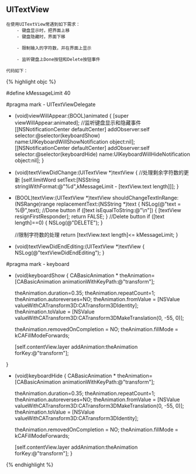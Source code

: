 ## UITextView
	在使用UITextView常遇到如下需求：
		- 键盘显示时，把界面上移
		- 键盘隐藏时，界面下移

		- 限制输入的字符数，并在界面上显示

		- 监听键盘上Done按钮和Delete按钮事件

	代码如下：

{% highlight objc %}

#define kMessageLimit 40

#pragma mark - UITextViewDelegate

- (void)viewWillAppear:(BOOL)animated
{
    [super viewWillAppear:animated];
    //监听键盘显示和隐藏事件
	[[NSNotificationCenter defaultCenter] addObserver:self selector:@selector(keyboardShow) name:UIKeyboardWillShowNotification object:nil];
    [[NSNotificationCenter defaultCenter] addObserver:self selector:@selector(keyboardHide) name:UIKeyboardWillHideNotification object:nil];
}

- (void)textViewDidChange:(UITextView *)textView
{
	//处理剩余字符数的更新
    [self.limitWord setText:[NSString stringWithFormat:@"%d",kMessageLimit - [textView.text length]]];
}

- (BOOL)textView:(UITextView *)textView shouldChangeTextInRange:(NSRange)range replacementText:(NSString *)text
{
    NSLog(@"text = %@",text);
    //Done button
    if ([text isEqualToString:@"\n"]) {
        [textView resignFirstResponder];
        return FALSE;
    }
    //Delete button
    if ([text length]==0) {
        NSLog(@"DELETE");
    }

    //限制字符数的处理
    return [textView.text length]<= kMessageLimit;
}

- (void)textViewDidEndEditing:(UITextView *)textView
{
    NSLog(@"textViewDidEndEditing");
}

#pragma mark - keyboard
- (void)keyboardShow
{
    CABasicAnimation * theAnimation=[CABasicAnimation animationWithKeyPath:@"transform"];

    theAnimation.duration=0.35;
    theAnimation.repeatCount=1;
    theAnimation.autoreverses=NO;
    theAnimation.fromValue = [NSValue valueWithCATransform3D:CATransform3DIdentity];
    theAnimation.toValue = [NSValue valueWithCATransform3D:CATransform3DMakeTranslation(0, -55, 0)];

    theAnimation.removedOnCompletion = NO;
	theAnimation.fillMode = kCAFillModeForwards;

    [self.contentView.layer addAnimation:theAnimation forKey:@"transform"];

}

- (void)keyboardHide
{
    CABasicAnimation * theAnimation=[CABasicAnimation animationWithKeyPath:@"transform"];

    theAnimation.duration=0.35;
    theAnimation.repeatCount=1;
    theAnimation.autoreverses=NO;
    theAnimation.fromValue = [NSValue valueWithCATransform3D:CATransform3DMakeTranslation(0, -55, 0)];
    theAnimation.toValue = [NSValue valueWithCATransform3D:CATransform3DIdentity];

    theAnimation.removedOnCompletion = NO;
	theAnimation.fillMode = kCAFillModeForwards;

    [self.contentView.layer addAnimation:theAnimation forKey:@"transform"];
}

{% endhighlight %}
